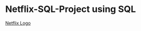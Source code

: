 # Netflix-SQL-Project using SQL
[Netflix Logo](https://github.com/sushantasahoo1/Netflix-SQL-Project/blob/main/BrandAssets_Logos_01-Wordmark.jpg)
